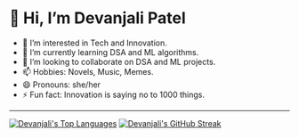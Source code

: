 # 👋 Hi, I’m Devanjali Patel

- 👀 I’m interested in Tech and Innovation.
- 🌱 I’m currently learning DSA and ML algorithms.
- 💞️ I’m looking to collaborate on DSA and ML projects.
- 📫 Hobbies: Novels, Music, Memes.
- 😄 Pronouns: she/her
- ⚡ Fun fact: Innovation is saying no to 1000 things.

---

[![Devanjali's Top Languages](https://github-readme-stats.vercel.app/api/top-langs/?username=devu-13here&theme=blue-green)](https://github.com/devu-13here/github-readme-stats)
[![Devanjali's GitHub Streak](https://github-readme-streak-stats.herokuapp.com/?user=devu-13here&theme=blue-green)](https://github.com/devu-13here/github-readme-streak-stats)
